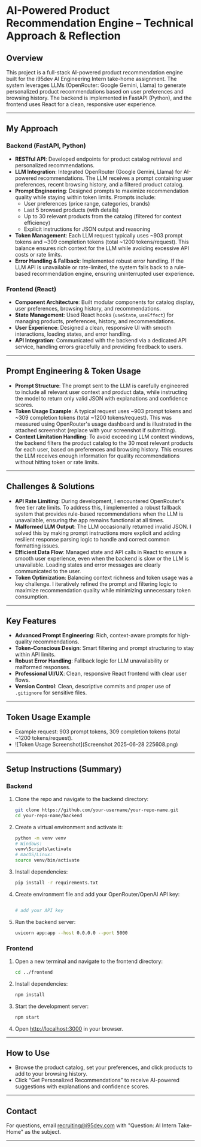 # AI-Powered Product Recommendation Engine – Technical Approach & Reflection

## Overview
This project is a full-stack AI-powered product recommendation engine built for the i95dev AI Engineering Intern take-home assignment. The system leverages LLMs (OpenRouter: Google Gemini, Llama) to generate personalized product recommendations based on user preferences and browsing history. The backend is implemented in FastAPI (Python), and the frontend uses React for a clean, responsive user experience.

---

## My Approach

### Backend (FastAPI, Python)
- **RESTful API**: Developed endpoints for product catalog retrieval and personalized recommendations.
- **LLM Integration**: Integrated OpenRouter (Google Gemini, Llama) for AI-powered recommendations. The LLM receives a prompt containing user preferences, recent browsing history, and a filtered product catalog.
- **Prompt Engineering**: Designed prompts to maximize recommendation quality while staying within token limits. Prompts include:
  - User preferences (price range, categories, brands)
  - Last 5 browsed products (with details)
  - Up to 30 relevant products from the catalog (filtered for context efficiency)
  - Explicit instructions for JSON output and reasoning
- **Token Management**: Each LLM request typically uses ~903 prompt tokens and ~309 completion tokens (total ~1200 tokens/request). This balance ensures rich context for the LLM while avoiding excessive API costs or rate limits.
- **Error Handling & Fallback**: Implemented robust error handling. If the LLM API is unavailable or rate-limited, the system falls back to a rule-based recommendation engine, ensuring uninterrupted user experience.

### Frontend (React)
- **Component Architecture**: Built modular components for catalog display, user preferences, browsing history, and recommendations.
- **State Management**: Used React hooks (`useState`, `useEffect`) for managing products, preferences, history, and recommendations.
- **User Experience**: Designed a clean, responsive UI with smooth interactions, loading states, and error handling.
- **API Integration**: Communicated with the backend via a dedicated API service, handling errors gracefully and providing feedback to users.

---

## Prompt Engineering & Token Usage
- **Prompt Structure**: The prompt sent to the LLM is carefully engineered to include all relevant user context and product data, while instructing the model to return only valid JSON with explanations and confidence scores.
- **Token Usage Example**: A typical request uses ~903 prompt tokens and ~309 completion tokens (total ~1200 tokens/request). This was measured using OpenRouter's usage dashboard and is illustrated in the attached screenshot (replace with your screenshot if submitting).
- **Context Limitation Handling**: To avoid exceeding LLM context windows, the backend filters the product catalog to the 30 most relevant products for each user, based on preferences and browsing history. This ensures the LLM receives enough information for quality recommendations without hitting token or rate limits.

---

## Challenges & Solutions
- **API Rate Limiting**: During development, I encountered OpenRouter's free tier rate limits. To address this, I implemented a robust fallback system that provides rule-based recommendations when the LLM is unavailable, ensuring the app remains functional at all times.
- **Malformed LLM Output**: The LLM occasionally returned invalid JSON. I solved this by making prompt instructions more explicit and adding resilient response parsing logic to handle and correct common formatting issues.
- **Efficient Data Flow**: Managed state and API calls in React to ensure a smooth user experience, even when the backend is slow or the LLM is unavailable. Loading states and error messages are clearly communicated to the user.
- **Token Optimization**: Balancing context richness and token usage was a key challenge. I iteratively refined the prompt and filtering logic to maximize recommendation quality while minimizing unnecessary token consumption.

---

## Key Features
- **Advanced Prompt Engineering**: Rich, context-aware prompts for high-quality recommendations.
- **Token-Conscious Design**: Smart filtering and prompt structuring to stay within API limits.
- **Robust Error Handling**: Fallback logic for LLM unavailability or malformed responses.
- **Professional UI/UX**: Clean, responsive React frontend with clear user flows.
- **Version Control**: Clean, descriptive commits and proper use of `.gitignore` for sensitive files.

---

## Token Usage Example
- Example request: 903 prompt tokens, 309 completion tokens (total ~1200 tokens/request).
- ![Token Usage Screenshot](Screenshot 2025-06-28 225608.png)

---

## Setup Instructions (Summary)

### Backend
1. Clone the repo and navigate to the backend directory:
   ```bash
   git clone https://github.com/your-username/your-repo-name.git
   cd your-repo-name/backend
   ```
2. Create a virtual environment and activate it:
   ```bash
   python -m venv venv
   # Windows:
   venv\Scripts\activate
   # macOS/Linux:
   source venv/bin/activate
   ```
3. Install dependencies:
   ```bash
   pip install -r requirements.txt
   ```
4. Create environment file and add your OpenRouter/OpenAI API key:
   ```bash
   
   # add your API key
   ```
5. Run the backend server:
   ```bash
   uvicorn app:app --host 0.0.0.0 --port 5000
   ```

### Frontend
1. Open a new terminal and navigate to the frontend directory:
   ```bash
   cd ../frontend
   ```
2. Install dependencies:
   ```bash
   npm install
   ```
3. Start the development server:
   ```bash
   npm start
   ```
4. Open [http://localhost:3000](http://localhost:3000) in your browser.

---

## How to Use
- Browse the product catalog, set your preferences, and click products to add to your browsing history.
- Click “Get Personalized Recommendations” to receive AI-powered suggestions with explanations and confidence scores.

---

## Contact
For questions, email recruiting@i95dev.com with "Question: AI Intern Take-Home" as the subject.

---
